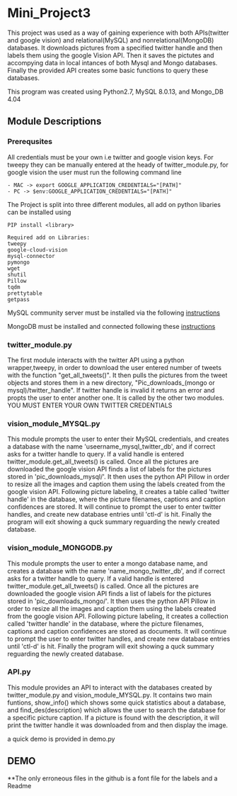 # Mini_Project3

This project was used as a way of gaining experience with both APIs(twitter and google vision) and relational(MySQL) and nonrelational(MongoDB) databases. It downloads pictures from a specified twitter handle and then labels them using the google Vision API. Then it saves the pictutes and accompying data in local intances of both Mysql and Mongo databases. Finally the provided API creates some basic functions to query these databases.

This program was created using Python2.7, MySQL 8.0.13, and Mongo_DB 4.04

## Module Descriptions

### Prerequsites 

All credentials must be your own i.e twitter and google vision keys. For tweepy they can be manually entered at the heady of twitter_module.py, for google vision the user must run the following command line 
		
	- MAC -> export GOOGLE_APPLICATION_CREDENTIALS="[PATH]"
	- PC -> $env:GOOGLE_APPLICATION_CREDENTIALS="[PATH]" 

The Project is split into three different modules, all add on python libaries can be installed using 
	
	PIP install <library>
	
	Required add on Libraries: 
	tweepy
	google-cloud-vision 
	mysql-connector 
	pymongo 
	wget
	shutil
	Pillow
	tqdm
	prettytable
	getpass
	
	
	
MySQL community server must be installed via the following [instructions](https://dev.mysql.com/doc/mysql-getting-started/en/)

MongoDB must be installed and connected following these [instructions](https://docs.mongodb.com/manual/installation/#tutorial-installation)

### twitter_module.py

The first module interacts with the twitter API using a python wrapper,tweepy, in order to download the user entered number of tweets with the function "get_all_tweets()". It then pulls the pictures from the tweet objects and stores them in a new directory, "Pic_downloads_(mongo or mysql)/twitter_handle". If twitter handle is invalid it returns an error and propts the user to enter another one.  It is called by the other two modules.  
	YOU MUST ENTER YOUR OWN TWITTER CREDENTIALS 
	

### vision_module_MYSQL.py

This module prompts the user to enter their MySQL credentials, and creates a database with the name 'useername_mysql_twitter_db', and if correct asks for a twitter handle to query. If a valid handle is entered twitter_module.get_all_tweets() is called.  Once all the pictures are downloaded the google vision API finds a list of labels for the pictures stored in 'pic_downloads_mysql/'.  It then uses the python API Pillow in order to resize all the images and caption them using the labels created from the google vision API.  Following picture labeling, it creates a table called 'twitter handle' in the database, where the picture filenames, captions and caption confidences are stored. It will continue to prompt the user to enter twitter handles, and create new database entries until 'ctl-d' is hit. Finally the program will exit showing a quck summary reguarding the newly created database.

	

### vision_module_MONGODB.py 
	
This module prompts the user to enter a mongo database name, and creates a database with the name 'name_mongo_twitter_db', and if correct asks for a twitter handle to query. If a valid handle is entered twitter_module.get_all_tweets() is called.  Once all the pictures are downloaded the google vision API finds a list of labels for the pictures stored in 'pic_downloads_mongo/'.  It then uses the python API Pillow in order to resize all the images and caption them using the labels created from the google vision API.  Following picture labeling, it creates a collection called 'twitter handle' in the database, where the picture filenames, captions and caption confidences are stored as documents. It will continue to prompt the user to enter twitter handles, and create new database entries until 'ctl-d' is hit. Finally the program will exit showing a quck summary reguarding the newly created database.

### API.py

This module provides an API to interact with the databases created by twitter_module.py and vision_module_MYSQL.py. It contains two main funtions, show_info() which shows some quick statistics about a database, and find_des(description) which allows the user to search the database for a specific picture caption. If a picture is found with the description, it will print the twitter handle it was downloaded from and then display the image. 

a quick demo is provided in demo.py 


## DEMO

**The only erroneous files in the github is a font file for the labels and a Readme